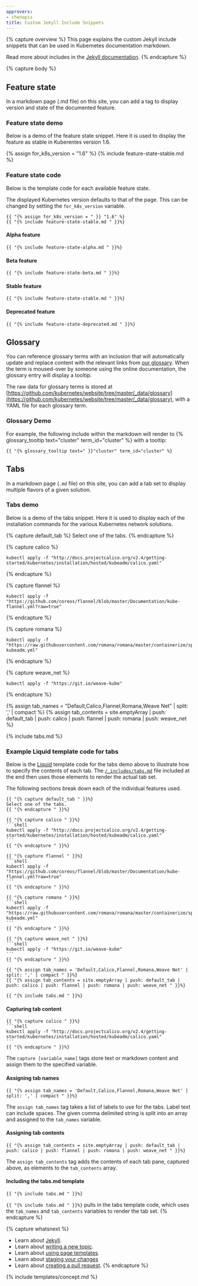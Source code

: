 ```yaml
---
approvers:
- chenopis
title: Custom Jekyll Include Snippets
---
```


{% capture overview %}
This page explains the custom Jekyll include snippets that can be used in
Kubernetes documentation markdown.

Read more about includes in the [Jekyll documentation](https://jekyllrb.com/docs/includes/).
{% endcapture %}

{% capture body %}
## Feature state

In a markdown page (.md file) on this site, you can add a tag to display
version and state of the documented feature.

### Feature state demo

Below is a demo of the feature state snippet. Here it is used to display the feature as stable in Kuberentes version 1.6.

{% assign for_k8s_version = "1.6" %}
{% include feature-state-stable.md %}

### Feature state code

Below is the template code for each available feature state.

The displayed Kubernetes version defaults to that of the page. This can be
changed by setting the <code>for_k8s_version</code> variable.

````liquid
{{ "{% assign for_k8s_version = " }} "1.6" %}
{{ "{% include feature-state-stable.md " }}%}
````

#### Alpha feature

````liquid
{{ "{% include feature-state-alpha.md " }}%}
````

#### Beta feature

````liquid
{{ "{% include feature-state-beta.md " }}%}
````

#### Stable feature

````liquid
{{ "{% include feature-state-stable.md " }}%}
````

#### Deprecated feature

````liquid
{{ "{% include feature-state-deprecated.md " }}%}
````

## Glossary

You can reference glossary terms with an inclusion that will automatically update and replace content with the relevant links from [our glossary](docs/reference/glossary/). When the term is moused-over by someone
using the online documentation, the glossary entry will display a tooltip.

The raw data for glossary terms is stored at [https://github.com/kubernetes/website/tree/master/_data/glossary](https://github.com/kubernetes/website/tree/master/_data/glossary), with a YAML file for each glossary term.

### Glossary Demo

For example, the following include within the markdown will render to {% glossary_tooltip text="cluster" term_id="cluster" %} with a tooltip:

````liquid
{{ "{% glossary_tooltip text=" }}"cluster" term_id="cluster" %}
````

## Tabs

In a markdown page (`.md` file) on this site, you can add a tab set to display multiple flavors of a given solution.

### Tabs demo

Below is a demo of the tabs snippet. Here it is used to display each of the installation commands for the various Kubernetes network solutions.

{% capture default_tab %}
Select one of the tabs.
{% endcapture %}

{% capture calico %}
```shell
kubectl apply -f "http://docs.projectcalico.org/v2.4/getting-started/kubernetes/installation/hosted/kubeadm/calico.yaml"
```
{% endcapture %}

{% capture flannel %}
```shell
kubectl apply -f "https://github.com/coreos/flannel/blob/master/Documentation/kube-flannel.yml?raw=true"
```
{% endcapture %}

{% capture romana %}
```shell
kubectl apply -f "https://raw.githubusercontent.com/romana/romana/master/containerize/specs/romana-kubeadm.yml"
```
{% endcapture %}

{% capture weave_net %}
```shell
kubectl apply -f "https://git.io/weave-kube"
```
{% endcapture %}

{% assign tab_names = "Default,Calico,Flannel,Romana,Weave Net" | split: ',' | compact %}
{% assign tab_contents = site.emptyArray | push: default_tab | push: calico | push: flannel | push: romana | push: weave_net %}

{% include tabs.md %}

### Example Liquid template code for tabs

Below is the [Liquid](https://shopify.github.io/liquid/) template code for the tabs demo above to illustrate how to specify the contents of each tab. The [`/_includes/tabs.md`](https://git.k8s.io/kubernetes.github.io/_includes/tabs.md) file included at the end then uses those elements to render the actual tab set.

The following sections break down each of the individual features used.

````liquid
{{ "{% capture default_tab " }}%}
Select one of the tabs.
{{ "{% endcapture " }}%}

{{ "{% capture calico " }}%}
```shell
kubectl apply -f "http://docs.projectcalico.org/v2.4/getting-started/kubernetes/installation/hosted/kubeadm/calico.yaml"
```
{{ "{% endcapture " }}%}

{{ "{% capture flannel " }}%}
```shell
kubectl apply -f "https://github.com/coreos/flannel/blob/master/Documentation/kube-flannel.yml?raw=true"
```
{{ "{% endcapture " }}%}

{{ "{% capture romana " }}%}
```shell
kubectl apply -f "https://raw.githubusercontent.com/romana/romana/master/containerize/specs/romana-kubeadm.yml"
```
{{ "{% endcapture " }}%}

{{ "{% capture weave_net " }}%}
```shell
kubectl apply -f "https://git.io/weave-kube"
```
{{ "{% endcapture " }}%}

{{ "{% assign tab_names = 'Default,Calico,Flannel,Romana,Weave Net' | split: ',' | compact " }}%}
{{ "{% assign tab_contents = site.emptyArray | push: default_tab | push: calico | push: flannel | push: romana | push: weave_net " }}%}

{{ "{% include tabs.md " }}%}
````

#### Capturing tab content

````liquid
{{ "{% capture calico " }}%}
```shell
kubectl apply -f "http://docs.projectcalico.org/v2.4/getting-started/kubernetes/installation/hosted/kubeadm/calico.yaml"
```
{{ "{% endcapture " }}%}
````

The `capture [variable_name]` tags store text or markdown content and assign them to the specified variable.

#### Assigning tab names

````liquid
{{ "{% assign tab_names = 'Default,Calico,Flannel,Romana,Weave Net' | split: ',' | compact " }}%}
````

The `assign tab_names` tag takes a list of labels to use for the tabs. Label text can include spaces. The given comma delimited string is split into an array and assigned to the `tab_names` variable.

#### Assigning tab contents

````liquid
{{ "{% assign tab_contents = site.emptyArray | push: default_tab | push: calico | push: flannel | push: romana | push: weave_net " }}%}
````

The `assign tab_contents` tag adds the contents of each tab pane, captured above, as elements to the `tab_contents` array.

#### Including the tabs.md template

````liquid
{{ "{% include tabs.md " }}%}
````

`{{ "{% include tabs.md " }}%}` pulls in the tabs template code, which uses the `tab_names` and `tab_contents` variables to render the tab set.
{% endcapture %}

{% capture whatsnext %}
* Learn about [Jekyll](https://jekyllrb.com/docs).
* Learn about [writing a new topic](/docs/home/contribute/write-new-topic/).
* Learn about [using page templates](/docs/home/contribute/page-templates/).
* Learn about [staging your changes](/docs/home/contribute/stage-documentation-changes/)
* Learn about [creating a pull request](/docs/home/contribute/create-pull-request/).
{% endcapture %}

{% include templates/concept.md %}
